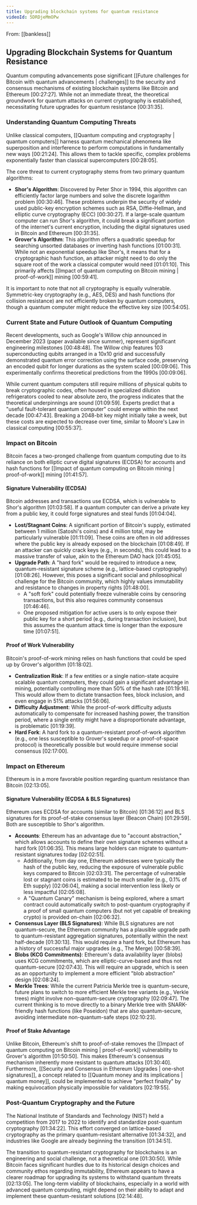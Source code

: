 ```yaml
---
title: Upgrading blockchain systems for quantum resistance
videoId: 5DRDjeMmOPw
---
```


From: [[bankless]] <br/> 
## Upgrading Blockchain Systems for Quantum Resistance

Quantum computing advancements pose significant [[Future challenges for Bitcoin with quantum advancements | challenges]] to the security and consensus mechanisms of existing blockchain systems like Bitcoin and Ethereum <a class="yt-timestamp" data-t="00:27:27">[00:27:27]</a>. While not an immediate threat, the theoretical groundwork for quantum attacks on current cryptography is established, necessitating future upgrades for quantum resistance <a class="yt-timestamp" data-t="00:31:35">[00:31:35]</a>.

### Understanding Quantum Computing Threats

Unlike classical computers, [[Quantum computing and cryptography | quantum computers]] harness quantum mechanical phenomena like superposition and interference to perform computations in fundamentally new ways <a class="yt-timestamp" data-t="00:21:24">[00:21:24]</a>. This allows them to tackle specific, complex problems exponentially faster than classical supercomputers <a class="yt-timestamp" data-t="00:28:05">[00:28:05]</a>.

The core threat to current cryptography stems from two primary quantum algorithms:
*   **Shor's Algorithm**: Discovered by Peter Shor in 1994, this algorithm can efficiently factor large numbers and solve the discrete logarithm problem <a class="yt-timestamp" data-t="00:30:46">[00:30:46]</a>. These problems underpin the security of widely used public-key encryption schemes such as RSA, Diffie-Hellman, and elliptic curve cryptography (ECC) <a class="yt-timestamp" data-t="00:30:27">[00:30:27]</a>. If a large-scale quantum computer can run Shor's algorithm, it could break a significant portion of the internet's current encryption, including the digital signatures used in Bitcoin and Ethereum <a class="yt-timestamp" data-t="00:31:35">[00:31:35]</a>.
*   **Grover's Algorithm**: This algorithm offers a quadratic speedup for searching unsorted databases or inverting hash functions <a class="yt-timestamp" data-t="01:00:31">[01:00:31]</a>. While not an exponential speedup like Shor's, it means that for a cryptographic hash function, an attacker might need to do only the square root of the work a classical computer would need <a class="yt-timestamp" data-t="01:01:10">[01:01:10]</a>. This primarily affects [[Impact of quantum computing on Bitcoin mining | proof-of-work]] mining <a class="yt-timestamp" data-t="00:59:41">[00:59:41]</a>.

It is important to note that not all cryptography is equally vulnerable. Symmetric-key cryptography (e.g., AES, DES) and hash functions (for collision resistance) are not efficiently broken by quantum computers, though a quantum computer might reduce the effective key size <a class="yt-timestamp" data-t="00:54:05">[00:54:05]</a>.

### Current State and Future Outlook of Quantum Computing

Recent developments, such as Google's Willow chip announced in December 2023 (paper available since summer), represent significant engineering milestones <a class="yt-timestamp" data-t="00:48:48">[00:48:48]</a>. The Willow chip features 103 superconducting qubits arranged in a 10x10 grid and successfully demonstrated quantum error correction using the surface code, preserving an encoded qubit for longer durations as the system scaled <a class="yt-timestamp" data-t="00:09:06">[00:09:06]</a>. This experimentally confirms theoretical predictions from the 1990s <a class="yt-timestamp" data-t="00:09:06">[00:09:06]</a>.

While current quantum computers still require millions of physical qubits to break cryptographic codes, often housed in specialized dilution refrigerators cooled to near absolute zero, the progress indicates that the theoretical underpinnings are sound <a class="yt-timestamp" data-t="01:09:59">[01:09:59]</a>. Experts predict that a "useful fault-tolerant quantum computer" could emerge within the next decade <a class="yt-timestamp" data-t="00:47:43">[00:47:43]</a>. Breaking a 2048-bit key might initially take a week, but these costs are expected to decrease over time, similar to Moore's Law in classical computing <a class="yt-timestamp" data-t="00:55:37">[00:55:37]</a>.

### Impact on Bitcoin

Bitcoin faces a two-pronged challenge from quantum computing due to its reliance on both elliptic curve digital signatures (ECDSA) for accounts and hash functions for [[Impact of quantum computing on Bitcoin mining | proof-of-work]] mining <a class="yt-timestamp" data-t="01:41:57">[01:41:57]</a>.

#### Signature Vulnerability (ECDSA)

Bitcoin addresses and transactions use ECDSA, which is vulnerable to Shor's algorithm <a class="yt-timestamp" data-t="01:03:58">[01:03:58]</a>. If a quantum computer can derive a private key from a public key, it could forge signatures and steal funds <a class="yt-timestamp" data-t="01:04:04">[01:04:04]</a>.

*   **Lost/Stagnant Coins**: A significant portion of Bitcoin's supply, estimated between 1 million (Satoshi's coins) and 4 million total, may be particularly vulnerable <a class="yt-timestamp" data-t="01:11:09">[01:11:09]</a>. These coins are often in old addresses where the public key is already exposed on the blockchain <a class="yt-timestamp" data-t="01:08:49">[01:08:49]</a>. If an attacker can quickly crack keys (e.g., in seconds), this could lead to a massive transfer of value, akin to the Ethereum DAO hack <a class="yt-timestamp" data-t="01:45:05">[01:45:05]</a>.
*   **Upgrade Path**: A "hard fork" would be required to introduce a new, quantum-resistant signature scheme (e.g., lattice-based cryptography) <a class="yt-timestamp" data-t="01:08:26">[01:08:26]</a>. However, this poses a significant social and philosophical challenge for the Bitcoin community, which highly values immutability and resistance to changes in property rights <a class="yt-timestamp" data-t="01:48:00">[01:48:00]</a>.
    *   A "soft fork" could potentially freeze vulnerable coins by censoring transactions, but this also requires community consensus <a class="yt-timestamp" data-t="01:46:46">[01:46:46]</a>.
    *   One proposed mitigation for active users is to only expose their public key for a short period (e.g., during transaction inclusion), but this assumes the quantum attack time is longer than the exposure time <a class="yt-timestamp" data-t="01:07:51">[01:07:51]</a>.

#### Proof of Work Vulnerability

Bitcoin's proof-of-work mining relies on hash functions that could be sped up by Grover's algorithm <a class="yt-timestamp" data-t="01:18:02">[01:18:02]</a>.
*   **Centralization Risk**: If a few entities or a single nation-state acquire scalable quantum computers, they could gain a significant advantage in mining, potentially controlling more than 50% of the hash rate <a class="yt-timestamp" data-t="01:19:16">[01:19:16]</a>. This would allow them to dictate transaction fees, block inclusion, and even engage in 51% attacks <a class="yt-timestamp" data-t="01:56:06">[01:56:06]</a>.
*   **Difficulty Adjustment**: While the proof-of-work difficulty adjusts automatically to compensate for increased hashing power, the transition period, where a single entity might have a disproportionate advantage, is problematic <a class="yt-timestamp" data-t="01:19:39">[01:19:39]</a>.
*   **Hard Fork**: A hard fork to a quantum-resistant proof-of-work algorithm (e.g., one less susceptible to Grover's speedup or a proof-of-space protocol) is theoretically possible but would require immense social consensus <a class="yt-timestamp" data-t="02:17:00">[02:17:00]</a>.

### Impact on Ethereum

Ethereum is in a more favorable position regarding quantum resistance than Bitcoin <a class="yt-timestamp" data-t="02:13:05">[02:13:05]</a>.

#### Signature Vulnerability (ECDSA & BLS Signatures)

Ethereum uses ECDSA for accounts (similar to Bitcoin) <a class="yt-timestamp" data-t="01:36:12">[01:36:12]</a> and BLS signatures for its proof-of-stake consensus layer (Beacon Chain) <a class="yt-timestamp" data-t="01:29:59">[01:29:59]</a>. Both are susceptible to Shor's algorithm.

*   **Accounts**: Ethereum has an advantage due to "account abstraction," which allows accounts to define their own signature schemes without a hard fork <a class="yt-timestamp" data-t="01:06:35">[01:06:35]</a>. This means large holders can migrate to quantum-resistant signatures today <a class="yt-timestamp" data-t="02:02:51">[02:02:51]</a>.
    *   Additionally, from day one, Ethereum addresses were typically the hash of the public key, reducing the exposure of vulnerable public keys compared to Bitcoin <a class="yt-timestamp" data-t="02:03:31">[02:03:31]</a>. The percentage of vulnerable lost or stagnant coins is estimated to be much smaller (e.g., 0.1% of Eth supply) <a class="yt-timestamp" data-t="02:06:04">[02:06:04]</a>, making a social intervention less likely or less impactful <a class="yt-timestamp" data-t="02:05:08">[02:05:08]</a>.
    *   A "Quantum Canary" mechanism is being explored, where a smart contract could automatically switch to post-quantum cryptography if a proof of small quantum computers (but not yet capable of breaking crypto) is provided on-chain <a class="yt-timestamp" data-t="02:06:32">[02:06:32]</a>.
*   **Consensus Layer (BLS Signatures)**: While BLS signatures are not quantum-secure, the Ethereum community has a plausible upgrade path to quantum-resistant aggregation signatures, potentially within the next half-decade <a class="yt-timestamp" data-t="01:30:13">[01:30:13]</a>. This would require a hard fork, but Ethereum has a history of successful major upgrades (e.g., The Merge) <a class="yt-timestamp" data-t="00:58:39">[00:58:39]</a>.
*   **Blobs (KCG Commitments)**: Ethereum's data availability layer (blobs) uses KCG commitments, which are elliptic-curve-based and thus not quantum-secure <a class="yt-timestamp" data-t="02:07:43">[02:07:43]</a>. This will require an upgrade, which is seen as an opportunity to implement a more efficient "blob abstraction" design <a class="yt-timestamp" data-t="02:08:24">[02:08:24]</a>.
*   **Merkle Trees**: While the current Patricia Merkle tree is quantum-secure, future plans to switch to more efficient Merkle tree variants (e.g., Verkle trees) might involve non-quantum-secure cryptography <a class="yt-timestamp" data-t="02:09:47">[02:09:47]</a>. The current thinking is to move directly to a binary Merkle tree with SNARK-friendly hash functions (like Poseidon) that are also quantum-secure, avoiding intermediate non-quantum-safe steps <a class="yt-timestamp" data-t="02:10:23">[02:10:23]</a>.

#### Proof of Stake Advantage

Unlike Bitcoin, Ethereum's shift to proof-of-stake removes the [[Impact of quantum computing on Bitcoin mining | proof-of-work]] vulnerability to Grover's algorithm <a class="yt-timestamp" data-t="01:50:50">[01:50:50]</a>. This makes Ethereum's consensus mechanism inherently more resistant to quantum attacks <a class="yt-timestamp" data-t="01:30:40">[01:30:40]</a>. Furthermore, [[Security and Consensus in Ethereum Upgrades | one-shot signatures]], a concept related to [[Quantum money and its implications | quantum money]], could be implemented to achieve "perfect finality" by making equivocation physically impossible for validators <a class="yt-timestamp" data-t="02:19:55">[02:19:55]</a>.

### Post-Quantum Cryptography and the Future

The National Institute of Standards and Technology (NIST) held a competition from 2017 to 2022 to identify and standardize post-quantum cryptography <a class="yt-timestamp" data-t="01:34:22">[01:34:22]</a>. This effort converged on lattice-based cryptography as the primary quantum-resistant alternative <a class="yt-timestamp" data-t="01:34:32">[01:34:32]</a>, and industries like Google are already beginning the transition <a class="yt-timestamp" data-t="01:34:51">[01:34:51]</a>.

The transition to quantum-resistant cryptography for blockchains is an engineering and social challenge, not a theoretical one <a class="yt-timestamp" data-t="01:30:50">[01:30:50]</a>. While Bitcoin faces significant hurdles due to its historical design choices and community ethos regarding immutability, Ethereum appears to have a clearer roadmap for upgrading its systems to withstand quantum threats <a class="yt-timestamp" data-t="02:13:05">[02:13:05]</a>. The long-term viability of blockchains, especially in a world with advanced quantum computing, might depend on their ability to adapt and implement these quantum-resistant solutions <a class="yt-timestamp" data-t="02:14:48">[02:14:48]</a>.
